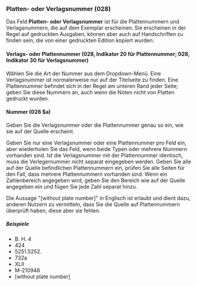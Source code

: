 ### Platten- oder Verlagsnummer (028)

Das Feld **Platten- oder Verlagsnummer** ist für die Plattennummern und Verlagsnummern, die auf dem Exemplar erscheinen. Sie erscheinen in der Regel auf gedruckten Ausgaben, können aber auch auf Handschriften zu finden sein, die von einer gedruckten Edition kopiert wurden.

#### Verlags- oder Plattennummer (028, Indikator 20 für Plattennummer; 028, Indikator 30 für Verlagsnummer)

Wählen Sie die Art der Nummer aus dem Dropdown-Menü. Eine Verlagsnummer ist normalerweise nur auf der Titelseite zu finden. Eine Plattennummer befindet sich in der Regel am unteren Rand jeder Seite; geben Sie diese Nummern an, auch wenn die Noten nicht von Platten gedruckt wurden.

#### Nummer (028 $a)

Geben Sie die Verlagsnummer oder die Plattennummer genau so ein, wie sie auf der Quelle erscheint.

Geben Sie nur eine Verlagsnummer oder eine Plattennummer pro Feld ein, aber wiederholen Sie das Feld, wenn beide Typen oder mehrere Nummern vorhanden sind. Ist die Verlagsnummer mit der Plattennummer identisch, muss die Verlegernummer nicht separat eingegeben werden. Geben Sie alle auf der Quelle befindlichen Plattennummern ein, prüfen Sie alle Seiten für den Fall, dass mehrere Plattennummern vorhanden sind. Wenn ein Zahlenbereich angegeben wird, geben Sie den Bereich wie auf der Quelle angegeben ein und fügen Sie jede Zahl separat hinzu.

Die Aussage "[without plate number]" in Englisch ist erlaubt und dient dazu, anderen Nutzern zu vermitteln, dass Sie die Quelle auf Plattennummern überprüft haben, diese aber sie fehlen.

##### Beispiele

- B. H. 4
- 424
- 5251.5252.
- 732a
- XLII
- M-210948
- [without plate number]
